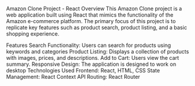Amazon Clone Project - React
Overview
This Amazon Clone project is a web application built using React that mimics the functionality of the Amazon e-commerce platform. The primary focus of this project is to replicate key features such as product search, product listing, and a basic shopping experience.

Features
Search Functionality: Users can search for products using keywords and categories
Product Listing: Displays a collection of products with images, prices, and descriptions.
Add to Cart: Users  view the cart summary.
Responsive Design: The application is designed to work on desktop 
Technologies Used
Frontend: React, HTML, CSS
State Management: React Context API
Routing: React Router
